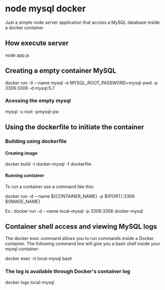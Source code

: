 # node mysql docker

Just a simple node server application that access a MySQL database inside a docker container

## How execute server

node app.js

## Creating a empty container MySQL

docker run -it --name mysql -e MYSQL_ROOT_PASSWORD=mysql-pwd -p 3306:3306 -d mysql:5.7

### Acessing the empty mysql

mysql -u root -pmysql-pw

## Using the dockerfile to initiate the container

### Building using dockerfile

#### Creating image

docker build -t docker-mysql -f dockerfile .

#### Running container

To run a container use a command like this:

docker run -d --name ${CONTAINER_NAME} -p ${PORT}:3306 ${IMAGE_NAME}

Ex.:
docker run -d --name local-mysql -p 3306:3306 docker-mysql

## Container shell access and viewing MySQL logs

The docker exec command allows you to run commands inside a Docker container. The following command line will give you a bash shell inside your mysql container:

docker exec -it local-mysql bash

### The log is available through Docker's container log

docker logs local-mysql
